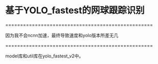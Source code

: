 <!--
 * @Description: 基于YOLO_fastest的网球跟踪识别
 * @Author: shadow221213
 * @Date: 2023-06-14 14:36:43
 * @LastEditTime: 2023-06-14 14:38:17
-->

# 基于YOLO_fastest的网球跟踪识别

==================================================

因为我不会ncnn加速，最终导致速度和yolo版本所差无几

==================================================

model库和util库在yolo_fastest_v2中。
